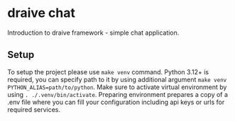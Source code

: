 # draive chat

Introduction to draive framework - simple chat application.

## Setup

To setup the project please use `make venv` command. Python 3.12+ is required, you can specify path to it by using additional argument `make venv PYTHON_ALIAS=path/to/python`. Make sure to activate virtual environment by using `. ./.venv/bin/activate`. Preparing environment prepares a copy of a .env file where you can fill your configuration including api keys or urls for required services.

